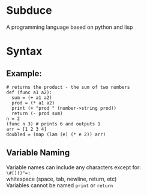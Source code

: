 # Subduce
A programming language based on python and lisp
# Syntax
## Example:
```
# returns the product - the sum of two numbers
def (func a1 a2):
  sum = (+ a1 a2)
  prod = (* a1 a2)
  print (+ "prod " (number->string prod))
  return (- prod sum)
n = 2
(func n 3) # prints 6 and outputs 1
arr = [1 2 3 4]
doubled = (map (lam (e) (* e 2)) arr)
```
## Variable Naming
Variable names can include any characters except for:    
`\#[]()"=:`  
whitespace (space, tab, newline, return, etc)  
Variables cannot be named `print` or `return`
